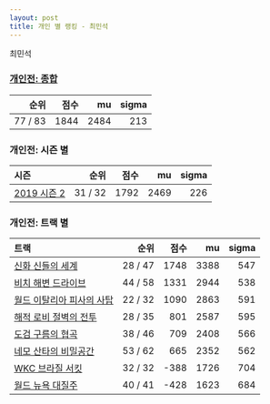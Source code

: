 ```yaml
---
layout: post
title: 개인 별 랭킹 - 최민석
---
```


최민석

### [개인전: 종합](../singles-full)

| 순위 | 점수 | mu | sigma |
|---:|---:|---:|---:|
| 77 / 83 | 1844 | 2484 | 213 |

### 개인전: 시즌 별

| 시즌 | 순위 | 점수 | mu | sigma |
|:---|---:|---:|---:|---:|
| [2019 시즌 2](../s2019_2) | 31 / 32 | 1792 | 2469 | 226 |

### 개인전: 트랙 별

| 트랙 | 순위 | 점수 | mu | sigma |
|:---|---:|---:|---:|---:|
| [신화 신들의 세계](../shinsegye) | 28 / 47 | 1748 | 3388 | 547 |
| [비치 해변 드라이브](../haebyun) | 44 / 58 | 1331 | 2944 | 538 |
| [월드 이탈리아 피사의 사탑](../pizza) | 22 / 32 | 1090 | 2863 | 591 |
| [해적 로비 절벽의 전투](../lobby) | 28 / 35 | 801 | 2587 | 595 |
| [도검 구름의 협곡](../hyupgog) | 38 / 46 | 709 | 2408 | 566 |
| [네모 산타의 비밀공간](../santa) | 53 / 62 | 665 | 2352 | 562 |
| [WKC 브라질 서킷](../brazil) | 32 / 32 | -388 | 1726 | 704 |
| [월드 뉴욕 대질주](../newyork) | 40 / 41 | -428 | 1623 | 684 |
